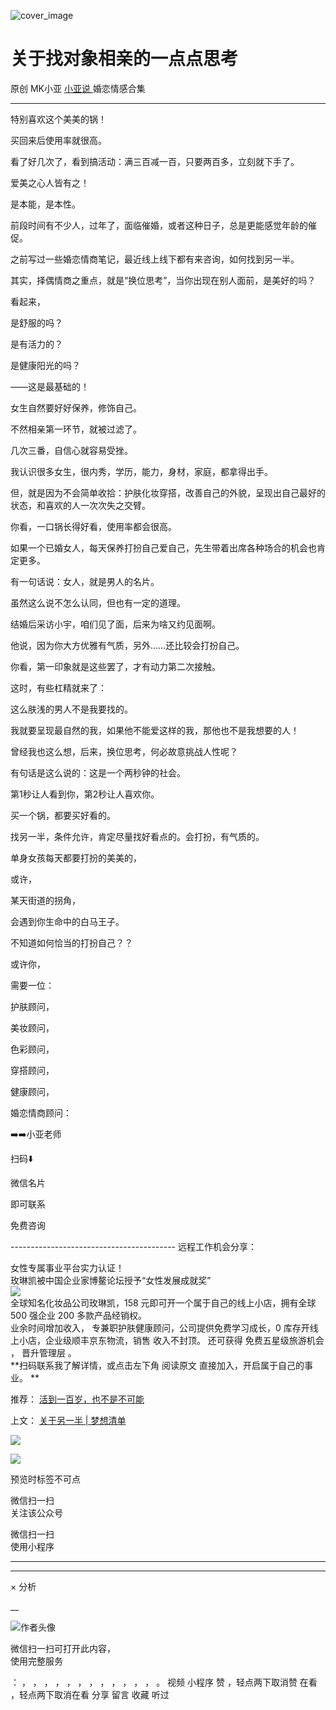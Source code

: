 ![cover_image](https://mmbiz.qpic.cn/mmbiz_jpg/A8SKDch4cJHjLsiaVIaibR9icw2h7lxUnlcn9SachElvlIsibHmGzTlmXK4NF5EOc4v9bcQo0U7JB0SdAFjgkicBPuA/0?wx_fmt=jpeg)

#  关于找对象相亲的一点点思考

原创  MK小亚  [ 小亚说 ](https://mp.weixin.qq.com/mp/appmsgalbum?__biz=MzUxNDAwNTk0MQ==&action=getalbum&album_id=2093731317958901761#wechat_redirect) 婚恋情感合集

__ _ _ _ _

  

  

特别喜欢这个美美的锅！

  

买回来后使用率就很高。

  

看了好几次了，看到搞活动：满三百减一百，只要两百多，立刻就下手了。  
  
爱美之心人皆有之！

是本能，是本性。  
  
前段时间有不少人，过年了，面临催婚，或者这种日子，总是更能感觉年龄的催促。  
  
之前写过一些婚恋情商笔记，最近线上线下都有来咨询，如何找到另一半。  
  
其实，择偶情商之重点，就是“换位思考”，当你出现在别人面前，是美好的吗？

  

看起来，

是舒服的吗？

是有活力的？

是健康阳光的吗？

  
——这是最基础的！  
  
女生自然要好好保养，修饰自己。

不然相亲第一环节，就被过滤了。

几次三番，自信心就容易受挫。

  
我认识很多女生，很内秀，学历，能力，身材，家庭，都拿得出手。

  

但，就是因为不会简单收拾：护肤化妆穿搭，改善自己的外貌，呈现出自己最好的状态，和喜欢的人一次次失之交臂。

  

你看，一口锅长得好看，使用率都会很高。

  

如果一个已婚女人，每天保养打扮自己爱自己，先生带着出席各种场合的机会也肯定更多。  
  
有一句话说：女人，就是男人的名片。

虽然这么说不怎么认同，但也有一定的道理。

  

结婚后采访小宇，咱们见了面，后来为啥又约见面啊。

他说，因为你大方优雅有气质，另外……还比较会打扮自己。

你看，第一印象就是这些罢了，才有动力第二次接触。

  

这时，有些杠精就来了：

这么肤浅的男人不是我要找的。

我就要呈现最自然的我，如果他不能爱这样的我，那他也不是我想要的人！

  

曾经我也这么想，后来，换位思考，何必故意挑战人性呢？

  

有句话是这么说的：这是一个两秒钟的社会。

第1秒让人看到你，第2秒让人喜欢你。

  

买一个锅，都要买好看的。

找另一半，条件允许，肯定尽量找好看点的。会打扮，有气质的。

  

单身女孩每天都要打扮的美美的，

或许，

某天街道的拐角，

会遇到你生命中的白马王子。

  

不知道如何恰当的打扮自己？？

  

或许你，

需要一位：

护肤顾问，

美妆顾问，

色彩顾问，

穿搭顾问，

健康顾问，

婚恋情商顾问：

➡️➡️小亚老师

  

  

扫码⬇️

微信名片

即可联系

免费咨询

  

  

  

  

\-----------------------------------------  远程工作机会分享：  
  
女性专属事业平台实力认证！  
玫琳凯被中国企业家博鳌论坛授予“女性发展成就奖”  
![](https://mmbiz.qpic.cn/mmbiz_jpg/A8SKDch4cJGnR41I5Dl9IuwiaHYx7825mM68DLlh5rkkJ0CicfyzASagdMUEZ2pNCZs13Ng5n6ehtuiaW1YJrziaHQ/640?wx_fmt=jpeg)  
全球知名化妆品公司玫琳凯，158 元即可开一个属于自己的线上小店，拥有全球 500 强企业 200 多款产品经销权。  
业余时间增加收入，  专兼职护肤健康顾问，公司提供免费学习成长，0 库存开线上小店，企业级顺丰京东物流，销售  收入不封顶。  还可获得
免费五星级旅游机会  ，  晋升管理层  。  
**扫码联系我了解详情，或点击左下角 阅读原文  直接加入，开启属于自己的事业。 **  
  

推荐： [ 活到一百岁，也不是不可能
](http://mp.weixin.qq.com/s?__biz=MzUxNDAwNTk0MQ==&mid=2247483704&idx=1&sn=dfbbe1321750ce81b34879745eea796b&chksm=f94dcfe2ce3a46f4d523630b552fa2c792af6b85392f0f7001b73b2629da0756981ddc719b0c&scene=21#wechat_redirect)  

上文： [ 关于另一半 | 梦想清单
](https://mp.weixin.qq.com/s?__biz=MzUxNDAwNTk0MQ==&mid=2247483894&idx=1&sn=25f8a0e9bd3f96dafb093d9d0ed82e96&chksm=f94dcf2cce3a463aa779edecf27544e4fa935148456d1972fd2cb3c87cb8a654833652d94f56&token=1279964396&lang=zh_CN&scene=21#wechat_redirect)

![](https://mmbiz.qpic.cn/mmbiz_gif/b96CibCt70iaZ7Bia3Wm91cEuWhERXfCYjTia9tf7aMjVBNRETSa2NpGjCV6tyNvgCLos8LBgwEgxcwaIw8zdOsG7A/640?wx_fmt=gif)

![](https://mmbiz.qpic.cn/mmbiz_jpg/A8SKDch4cJEicCnqTxiatgGquhIicZ1wJ1Dth5YOOzoYV7U4N3HmiaO0vVAzjOpBVdtF0gnL632Fc7HqiaDmgveQDEw/640?wx_fmt=jpeg)

  

预览时标签不可点

微信扫一扫  
关注该公众号



微信扫一扫  
使用小程序

****



****



×  分析

__

![作者头像](http://mmbiz.qpic.cn/mmbiz_png/A8SKDch4cJE0KicTMyrVCx3VLqEgic5sJ1V5QeGZTibG9GLZlSCXSj5ByXNkib5PBrZVMkI41KKxgwE1K9gfypUeRg/0?wx_fmt=png)

微信扫一扫可打开此内容，  
使用完整服务

：  ，  ，  ，  ，  ，  ，  ，  ，  ，  ，  ，  ，  。  视频  小程序  赞  ，轻点两下取消赞  在看  ，轻点两下取消在看
分享  留言  收藏  听过

